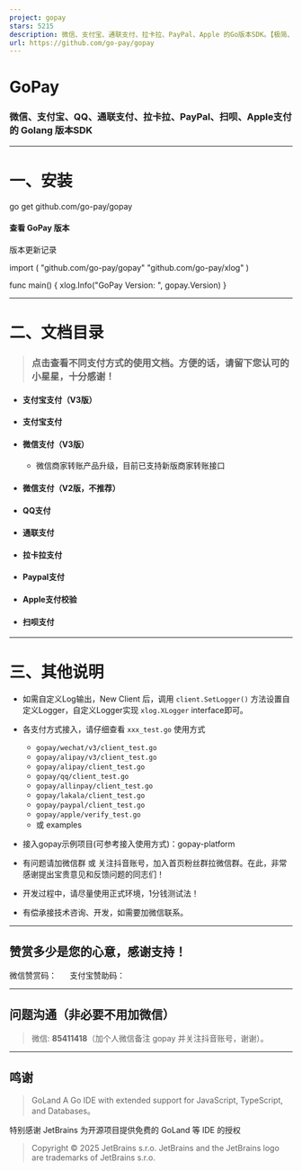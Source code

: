 ```yaml
---
project: gopay
stars: 5215
description: 微信、支付宝、通联支付、拉卡拉、PayPal、Apple 的Go版本SDK。【极简、易用的聚合支付SDK】
url: https://github.com/go-pay/gopay
---
```


GoPay
=====

### 微信、支付宝、QQ、通联支付、拉卡拉、PayPal、扫呗、Apple支付的 Golang 版本SDK

* * *

一、安装
====

go get github.com/go-pay/gopay

#### 查看 GoPay 版本

版本更新记录

import (
    "github.com/go-pay/gopay"
    "github.com/go-pay/xlog"
)

func main() {
    xlog.Info("GoPay Version: ", gopay.Version)
}

* * *

  

二、文档目录
======

> ### 点击查看不同支付方式的使用文档。方便的话，请留下您认可的小星星，十分感谢！

-   #### 支付宝支付（V3版）
    
-   #### 支付宝支付
    
-   #### 微信支付（V3版）
    
    -   微信商家转账产品升级，目前已支持新版商家转账接口
-   #### 微信支付（V2版，不推荐）
    
-   #### QQ支付
    
-   #### 通联支付
    
-   #### 拉卡拉支付
    
-   #### Paypal支付
    
-   #### Apple支付校验
    
-   #### 扫呗支付
    

* * *

  

三、其他说明
======

-   如需自定义Log输出，New Client 后，调用 `client.SetLogger()` 方法设置自定义Logger，自定义Logger实现 `xlog.XLogger` interface即可。
    
-   各支付方式接入，请仔细查看 `xxx_test.go` 使用方式
    
    -   `gopay/wechat/v3/client_test.go`
    -   `gopay/alipay/v3/client_test.go`
    -   `gopay/alipay/client_test.go`
    -   `gopay/qq/client_test.go`
    -   `gopay/allinpay/client_test.go`
    -   `gopay/lakala/client_test.go`
    -   `gopay/paypal/client_test.go`
    -   `gopay/apple/verify_test.go`
    -   或 examples
-   接入gopay示例项目(可参考接入使用方式)：gopay-platform
    
-   有问题请加微信群 或 关注抖音账号，加入首页粉丝群拉微信群。在此，非常感谢提出宝贵意见和反馈问题的同志们！
    
-   开发过程中，请尽量使用正式环境，1分钱测试法！
    
-   有偿承接技术咨询、开发，如需要加微信联系。
    

  

* * *

赞赏多少是您的心意，感谢支持！
---------------

微信赞赏码：      支付宝赞助码：

* * *

问题沟通（非必要不用加微信）
--------------

> 微信: **85411418**（加个人微信备注 gopay 并关注抖音账号，谢谢）。

* * *

  

鸣谢
--

> GoLand A Go IDE with extended support for JavaScript, TypeScript, and Databases。

特别感谢 JetBrains 为开源项目提供免费的 GoLand 等 IDE 的授权  
  

> Copyright © 2025 JetBrains s.r.o. JetBrains and the JetBrains logo are trademarks of JetBrains s.r.o.
